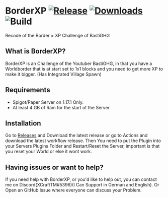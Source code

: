 # BorderXP [![Release](https://img.shields.io/github/release/XCraftTM/BorderXP.svg?maxAge=3600)](https://github.com/XCraftTM/BorderXP/releases) [![Downloads](https://img.shields.io/github/downloads/XCraftTM/BorderXP/total.svg?maxAge=3600)](https://github.com/XCraftTM/BorderXP/releases) ![Build](https://github.com/XCraftTM/BorderXP/actions/workflows/maven.yml/badge.svg)
Recode of the Border = XP Challenge of BastiGHG

## What is BorderXP?
BorderXP is an Challenge of the Youtuber BastiGHG, in that you have a Worldborder that is at start set to 1x1 blocks and you need to get more XP to make it bigger. (Has Integrated Village Spawn)

## Requirements
- Spigot/Paper Server on 1.17.1 Only.  
- At least 4 GB of Ram for the start of the Server

## Installation
Go to [Releases](https://github.com/XCraftTM/BorderXP/releases) and Download the latest release or go to Actions and download the latest workflow release.
Then You need to put the Plugin into your Servers Plugins Folder and Restart/Reset the Server, important is that you reset your World or else it wont work.

## Having issues or want to help?
If you need help with BorderXP, or you'd like to help out, you can contact me on Discord(XCraftTM#5396)(I Can Support in German and English). Or Open an GitHub Issue where everyone can discuss your Problem.

